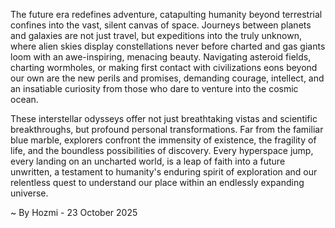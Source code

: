 
The future era redefines adventure, catapulting humanity beyond terrestrial confines into the vast, silent canvas of space. Journeys between planets and galaxies are not just travel, but expeditions into the truly unknown, where alien skies display constellations never before charted and gas giants loom with an awe-inspiring, menacing beauty. Navigating asteroid fields, charting wormholes, or making first contact with civilizations eons beyond our own are the new perils and promises, demanding courage, intellect, and an insatiable curiosity from those who dare to venture into the cosmic ocean.

These interstellar odysseys offer not just breathtaking vistas and scientific breakthroughs, but profound personal transformations. Far from the familiar blue marble, explorers confront the immensity of existence, the fragility of life, and the boundless possibilities of discovery. Every hyperspace jump, every landing on an uncharted world, is a leap of faith into a future unwritten, a testament to humanity's enduring spirit of exploration and our relentless quest to understand our place within an endlessly expanding universe.

~ By Hozmi - 23 October 2025
